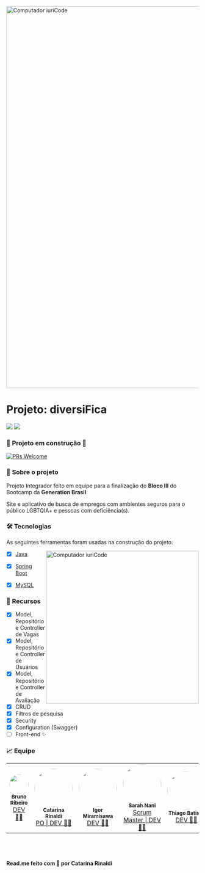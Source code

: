 <img src="https://raw.githubusercontent.com/catarinaldi/DiversiFica-1/main/src/assets/Diversifica%20-%20Github.png" max-width="1000px" width="1000px" align="center" alt="Computador iuriCode">

<h1><strong>Projeto: diversiFica</h1></strong>
</p>
    <p align="left"><a href="https://www.behance.net/gallery/133631911/diversiFica" target=_blank"><img src="https://img.shields.io/badge/Behance-000?style=for-the-badge&logo=ko-fi&logoColor=white"></a>
  <a href="https://linktr.ee/grupo05" target=_blank"><img src="https://img.shields.io/badge/Contatos-000?style=for-the-badge&logo=&logoColor=white"></a>
<br>
</p>


### 🚧 **Projeto em construção** 🚧
<a href="http://makeapullrequest.com">
    <img src="https://img.shields.io/badge/progresso-50%25-blue.svg" alt="PRs Welcome">
  </a>
<br>
    
### 💼 **Sobre o projeto**
    
<p align="left">Projeto Integrador feito em equipe para a finalização do <strong>Bloco III</strong> do Bootcamp da <strong>Generation Brasil</strong>.
<br>
</p>
<p align="left">Site e aplicativo de busca de empregos com ambientes seguros para o público LGBTQIA+ e pessoas com deficiência(s).
<br>
</p>


### 🛠 Tecnologias

As seguintes ferramentas foram usadas na construção do projeto:

<img src="https://github.com/catarinaldi/DiversiFica-1/blob/main/src/assets/Capa_Telas.fw.png" min-width="400px" max-width="400px" width="400px" align="right" alt="Computador iuriCode">

- [x] [Java](https://www.java.com/pt-BR/)
- [x] [Spring Boot](https://start.spring.io/)
- [x] [MySQL](https://www.mysql.com/)


### 📌 **Recursos**

- [x] Model, Repositório e Controller de Vagas
- [x] Model, Repositório e Controller de Usuários
- [x] Model, Repositório e Controller de Avaliação
- [x] CRUD
- [x] Filtros de pesquisa
- [x] Security
- [x] Configuration (Swagger)
- [ ] Front-end ✨

### 📈 **Equipe**
<table>
  <tr>
    <td align="center"><a href="https://www.linkedin.com/in/bruno-kyo/"><img style="border-radius: 50%;" src="https://github.com/catarinaldi/DiversiFica-1/blob/main/src/assets/profile-bruno.jpg" width="50px;" alt=""/><br /><sub><b>Bruno Ribeiro</b></sub></a><br /><a href="https://www.linkedin.com/in/bruno-kyo/" title="Bruno Ribeiro">DEV 👨‍💻</a></td>
    <td align="center"><a href="https://www.linkedin.com/in/catarinarinaldi/"><img style="border-radius: 50%;" src="https://github.com/catarinaldi/DiversiFica-1/blob/main/src/assets/profile-catarina.jpg" width="100px;" alt=""/><br /><sub><b>Catarina Rinaldi</b></sub></a><br /><a href="https://www.linkedin.com/in/catarinarinaldi/" title="Catarina Rinaldi">PO | DEV 👩‍💻</a></td>
    <td align="center"><a href="https://www.linkedin.com/in/igor-miramisawa-de-souza-633259221/"><img style="border-radius: 50%;" src="https://github.com/catarinaldi/DiversiFica-1/blob/main/src/assets/profile-igor.jpg" width="100px;" alt=""/><br /><sub><b>Igor Miramisawa</b></sub></a><br /><a href="https://www.linkedin.com/in/igor-miramisawa-de-souza-633259221/" title="Igor Miramisawa">DEV 👨‍💻</a></td>
    <td align="center"><a href="https://www.linkedin.com/in/sarahnani/"><img style="border-radius: 50%;" src="https://github.com/catarinaldi/DiversiFica-1/blob/main/src/assets/profile-sarah.jpg" width="100px;" alt=""/><br /><sub><b>Sarah Nani</b></sub></a><br /><a href="https://www.linkedin.com/in/sarahnani/" title="Sarah Nani">Scrum Master | DEV 👩‍💻</a></td>
    <td align="center"><a href="https://www.linkedin.com/in/thiago-batista-da-graca/"><img style="border-radius: 50%;" src="https://github.com/catarinaldi/DiversiFica-1/blob/main/src/assets/profile-thiago.jpg" width="100px;" alt=""/><br /><sub><b>Thiago Batista</b></sub></a><br /><a href="https://www.linkedin.com/in/thiago-batista-da-graca/" title="Thiago Batista">DEV 👨‍💻</a></td>
  </tr>
</table>

<br><br>

#### Read.me feito com 💛 por Catarina Rinaldi
